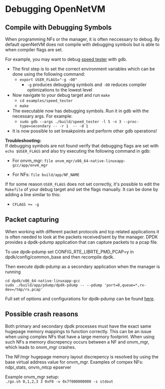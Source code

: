 Debugging OpenNetVM
==

Compile with Debugging Symbols
--

When programming NFs or the manager, it is often neccessary to debug. 
By default openNetVM does not compile with debugging symbols but is able to when compiler flags are set. 

For example, you may want to debug [speed tester][speed_tester] with gdb.
- The first step is to set the correct environment variables which can be done using the following command:
  + `export USER_FLAGS="-g -O0"`
    - `-g` produces debugging symbols and `-O0` reduces compiler optimizations to the lowest level
- Now navigate to your debug target and run `make`
  + `cd examples/speed_tester`
  + `make`
- The executable now has debugging symbols. Run it in gdb with the necessary args. For example:
  + `sudo gdb --args ./build/speed_tester -l 5 -n 3 --proc-type=secondary -- -r 1  -- -d 1`
- It is now possible to set breakpoints and perform other gdb operations!

**Troubleshooting:**  
If debugging symbols are not found verify that debugging flags are set with `echo $USER_FLAGS` and also try executing the following command in gdb:
 - For onvm_mgr:
    `file onvm_mgr/x86_64-native-linuxapp-gcc/app/onvm_mgr`
    
 - For NFs:
    `file build/app/NF_NAME`

If for some reason `USER_FLAGS` does not set correctly, it's possible to edit the `Makefile` of your debug target and set the flags manually.
It can be done by adding a line similar to this:
- `CFLAGS += -g`

Packet capturing
--
When working with different packet protocols and tcp related applications it is often needed to look at the packets received/sent by the manager. DPDK provides a dpdk-pdump application that can capture packets to a pcap file.  

To use dpdk-pdump set CONFIG_RTE_LIBRTE_PMD_PCAP=y in dpdk/config/common_base and then recompile dpdk.  

Then execute dpdk-pdump as a secondary application when the manager is running
```
cd dpdk/x86_64-native-linuxapp-gcc
sudo ./build/app/pdump/dpdk-pdump -- --pdump 'port=0,queue=*,rx-dev=/tmp/rx.pcap'
```
Full set of options and configurations for dpdk-pdump can be found [here][dpdk-pdump].

Possible crash reasons
--
Both primary and secondary dpdk processes must have the exact same hugepage memory mappings to function correctly. This can be an issue when using complex NFs that have a large memory footprint. When using such NFs a memory discrepency occurs between a NF and onvm_mgr, which leads to onvm_mgr crashes.  

The NF/mgr hugepage memory layout discrepency is resolved by using the base virtual address value for onvm_mgr.
Examples of compex NFs: ndpi_stats, onvm_mtcp epserver
  
Example onvm_mgr setup:  
```./go.sh 0,1,2,3 3 0xF0 -v 0x7f000000000 -s stdout```

[dpdk-pdump]: http://dpdk.org/doc/guides/tools/pdump.html#example
[speed_tester]: ../examples/speed_tester
